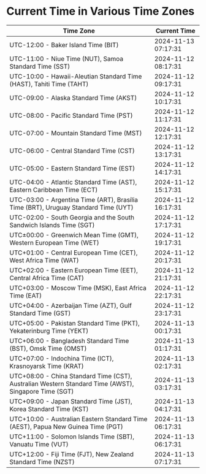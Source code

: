 # Current Time in Various Time Zones

| Time Zone | Current Time |
|-----------|--------------|
| UTC-12:00 - Baker Island Time (BIT) | 2024-11-13 07:17:31 |
| UTC-11:00 - Niue Time (NUT), Samoa Standard Time (SST) | 2024-11-12 08:17:31 |
| UTC-10:00 - Hawaii-Aleutian Standard Time (HAST), Tahiti Time (TAHT) | 2024-11-12 09:17:31 |
| UTC-09:00 - Alaska Standard Time (AKST) | 2024-11-12 10:17:31 |
| UTC-08:00 - Pacific Standard Time (PST) | 2024-11-12 11:17:31 |
| UTC-07:00 - Mountain Standard Time (MST) | 2024-11-12 12:17:31 |
| UTC-06:00 - Central Standard Time (CST) | 2024-11-12 13:17:31 |
| UTC-05:00 - Eastern Standard Time (EST) | 2024-11-12 14:17:31 |
| UTC-04:00 - Atlantic Standard Time (AST), Eastern Caribbean Time (ECT) | 2024-11-12 15:17:31 |
| UTC-03:00 - Argentina Time (ART), Brasília Time (BRT), Uruguay Standard Time (UYT) | 2024-11-12 16:17:31 |
| UTC-02:00 - South Georgia and the South Sandwich Islands Time (SGT) | 2024-11-12 17:17:31 |
| UTC±00:00 - Greenwich Mean Time (GMT), Western European Time (WET) | 2024-11-12 19:17:31 |
| UTC+01:00 - Central European Time (CET), West Africa Time (WAT) | 2024-11-12 20:17:31 |
| UTC+02:00 - Eastern European Time (EET), Central Africa Time (CAT) | 2024-11-12 21:17:31 |
| UTC+03:00 - Moscow Time (MSK), East Africa Time (EAT) | 2024-11-12 22:17:31 |
| UTC+04:00 - Azerbaijan Time (AZT), Gulf Standard Time (GST) | 2024-11-12 23:17:31 |
| UTC+05:00 - Pakistan Standard Time (PKT), Yekaterinburg Time (YEKT) | 2024-11-13 00:17:31 |
| UTC+06:00 - Bangladesh Standard Time (BST), Omsk Time (OMST) | 2024-11-13 01:17:31 |
| UTC+07:00 - Indochina Time (ICT), Krasnoyarsk Time (KRAT) | 2024-11-13 02:17:31 |
| UTC+08:00 - China Standard Time (CST), Australian Western Standard Time (AWST), Singapore Time (SGT) | 2024-11-13 03:17:31 |
| UTC+09:00 - Japan Standard Time (JST), Korea Standard Time (KST) | 2024-11-13 04:17:31 |
| UTC+10:00 - Australian Eastern Standard Time (AEST), Papua New Guinea Time (PGT) | 2024-11-13 06:17:31 |
| UTC+11:00 - Solomon Islands Time (SBT), Vanuatu Time (VUT) | 2024-11-13 06:17:31 |
| UTC+12:00 - Fiji Time (FJT), New Zealand Standard Time (NZST) | 2024-11-13 07:17:31 |
